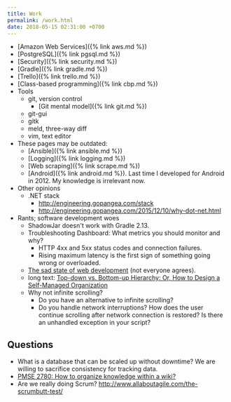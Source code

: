 ```yaml
---
title: Work
permalink: /work.html
date: 2018-05-15 02:31:00 +0700
---
```


- [Amazon Web Services]({% link aws.md %})
- [PostgreSQL]({% link pgsql.md %})
- [Security]({% link security.md %})
- [Gradle]({% link gradle.md %})
- [Trello]({% link trello.md %})
- [Class-based programming]({% link cbp.md %})
- Tools
    - git, version control
        - [Git mental model]({% link git.md %})
    - git-gui
    - gitk
    - meld, three-way diff
    - vim, text editor
- These pages may be outdated:
    - [Ansible]({% link ansible.md %})
    - [Logging]({% link logging.md %})
    - [Web scraping]({% link scrape.md %})
    - [Android]({% link android.md %}). Last time I developed for Android in 2012. My knowledge is irrelevant now.
- Other opinions
    - .NET stack
        - http://engineering.gopangea.com/stack
        - http://engineering.gopangea.com/2015/12/10/why-dot-net.html
- Rants; software development woes
    - ShadowJar doesn't work with Gradle 2.13.
    - Troubleshooting Dashboard: What metrics you should monitor and why?
        - HTTP 4xx and 5xx status codes and connection failures.
        - Rising maximum latency is the first sign of something going wrong or overloaded.
    - [The sad state of web development](https://news.ycombinator.com/item?id=11035143) (not everyone agrees).
    - long text: [Top-down vs. Bottom-up Hierarchy: Or, How to Design a Self-Managed Organization](http://organizationalphysics.com/2016/10/13/top-down-vs-bottom-up-hierarchy-or-how-to-build-a-self-managed-organization/)
    - Why not infinite scrolling?
        - Do you have an alternative to infinite scrolling?
        - Do you handle network interruptions?
        How does the user continue scrolling after network connection is restored?
        Is there an unhandled exception in your script?

## Questions

- What is a database that can be scaled up without downtime?
We are willing to sacrifice consistency for tracking data.
- [PMSE 2780: How to organize knowledge within a wiki?](https://pm.stackexchange.com/questions/2780/how-to-organize-knowledge-within-a-wiki)
- Are we really doing Scrum? http://www.allaboutagile.com/the-scrumbutt-test/
